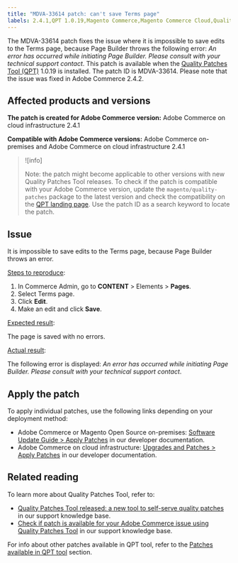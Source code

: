 ```yaml
---
title: "MDVA-33614 patch: can't save Terms page"
labels: 2.4.1,QPT 1.0.19,Magento Commerce,Magento Commerce Cloud,Quality Patches Tool,Page Builder,Terms,support tools,Adobe Commerce,cloud infrastructure,on-premises
---
```


The MDVA-33614 patch fixes the issue where it is impossible to save edits to the Terms page, because Page Builder throws the following error: *An error has occurred while initiating Page Builder. Please consult with your technical support contact*. This patch is available when the [Quality Patches Tool (QPT)](https://support.magento.com/hc/en-us/articles/360047139492) 1.0.19 is installed. The patch ID is MDVA-33614. Please note that the issue was fixed in Adobe Commerce 2.4.2.

## Affected products and versions

 **The patch is created for Adobe Commerce version:** Adobe Commerce on cloud infrastructure 2.4.1

 **Compatible with Adobe Commerce versions:** Adobe Commerce on-premises and Adobe Commerce on cloud infrastructure 2.4.1

>![info]
>
 >Note: the patch might become applicable to other versions with new Quality Patches Tool releases. To check if the patch is compatible with your Adobe Commerce version, update the `magento/quality-patches` package to the latest version and check the compatibility on the [QPT landing page](https://devdocs.magento.com/quality-patches/tool.html#patch-grid). Use the patch ID as a search keyword to locate the patch.

## Issue

It is impossible to save edits to the Terms page, because Page Builder throws an error.

<ins>Steps to reproduce</ins>:

1. In Commerce Admin, go to **CONTENT** > Elements > **Pages**.
1. Select Terms page.
1. Click **Edit**.
1. Make an edit and click **Save**.

<ins>Expected result</ins>:

The page is saved with no errors.

<ins>Actual result</ins>:

The following error is displayed: *An error has occurred while initiating Page Builder. Please consult with your technical support contact*.

## Apply the patch

To apply individual patches, use the following links depending on your deployment method:

* Adobe Commerce or Magento Open Source on-premises: [Software Update Guide > Apply Patches](https://devdocs.magento.com/guides/v2.4/comp-mgr/patching/mqp.html) in our developer documentation.
* Adobe Commerce on cloud infrastructure: [Upgrades and Patches > Apply Patches](https://devdocs.magento.com/cloud/project/project-patch.html) in our developer documentation.

## Related reading

To learn more about Quality Patches Tool, refer to:

* [Quality Patches Tool released: a new tool to self-serve quality patches](https://support.magento.com/hc/en-us/articles/360047139492) in our support knowledge base.
* [Check if patch is available for your Adobe Commerce issue using Quality Patches Tool](https://support.magento.com/hc/en-us/articles/360047125252) in our support knowledge base.

For info about other patches available in QPT tool, refer to the [Patches available in QPT tool](https://support.magento.com/hc/en-us/sections/360010506631-Patches-available-in-QPT-tool-) section.
